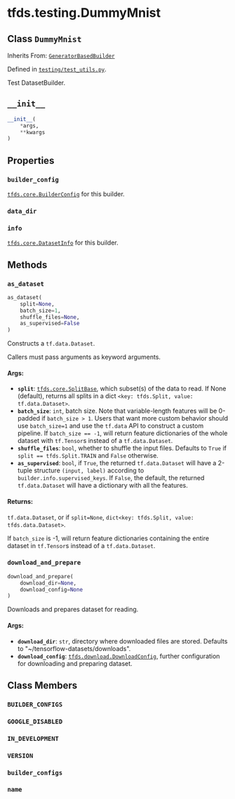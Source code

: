 <div itemscope itemtype="http://developers.google.com/ReferenceObject">
<meta itemprop="name" content="tfds.testing.DummyMnist" />
<meta itemprop="path" content="Stable" />
<meta itemprop="property" content="builder_config"/>
<meta itemprop="property" content="data_dir"/>
<meta itemprop="property" content="info"/>
<meta itemprop="property" content="__init__"/>
<meta itemprop="property" content="as_dataset"/>
<meta itemprop="property" content="download_and_prepare"/>
<meta itemprop="property" content="BUILDER_CONFIGS"/>
<meta itemprop="property" content="GOOGLE_DISABLED"/>
<meta itemprop="property" content="IN_DEVELOPMENT"/>
<meta itemprop="property" content="VERSION"/>
<meta itemprop="property" content="builder_configs"/>
<meta itemprop="property" content="name"/>
</div>

# tfds.testing.DummyMnist

## Class `DummyMnist`

Inherits From: [`GeneratorBasedBuilder`](../../tfds/core/GeneratorBasedBuilder.md)



Defined in [`testing/test_utils.py`](https://github.com/tensorflow/datasets/tree/master/tensorflow_datasets/testing/test_utils.py).

Test DatasetBuilder.

<h2 id="__init__"><code>__init__</code></h2>

``` python
__init__(
    *args,
    **kwargs
)
```





## Properties

<h3 id="builder_config"><code>builder_config</code></h3>

<a href="../../tfds/core/BuilderConfig.md"><code>tfds.core.BuilderConfig</code></a> for this builder.

<h3 id="data_dir"><code>data_dir</code></h3>



<h3 id="info"><code>info</code></h3>

<a href="../../tfds/core/DatasetInfo.md"><code>tfds.core.DatasetInfo</code></a> for this builder.



## Methods

<h3 id="as_dataset"><code>as_dataset</code></h3>

``` python
as_dataset(
    split=None,
    batch_size=1,
    shuffle_files=None,
    as_supervised=False
)
```

Constructs a `tf.data.Dataset`.

Callers must pass arguments as keyword arguments.

#### Args:

* <b>`split`</b>: <a href="../../tfds/core/SplitBase.md"><code>tfds.core.SplitBase</code></a>, which subset(s) of the data to read. If None
    (default), returns all splits in a dict
    `<key: tfds.Split, value: tf.data.Dataset>`.
* <b>`batch_size`</b>: `int`, batch size. Note that variable-length features will
    be 0-padded if `batch_size > 1`. Users that want more custom behavior
    should use `batch_size=1` and use the `tf.data` API to construct a
    custom pipeline. If `batch_size == -1`, will return feature
    dictionaries of the whole dataset with `tf.Tensor`s instead of a
    `tf.data.Dataset`.
* <b>`shuffle_files`</b>: `bool`, whether to shuffle the input files.
    Defaults to `True` if `split == tfds.Split.TRAIN` and `False` otherwise.
* <b>`as_supervised`</b>: `bool`, if `True`, the returned `tf.data.Dataset`
    will have a 2-tuple structure `(input, label)` according to
    `builder.info.supervised_keys`. If `False`, the default,
    the returned `tf.data.Dataset` will have a dictionary with all the
    features.


#### Returns:

`tf.data.Dataset`, or if `split=None`, `dict<key: tfds.Split, value:
tfds.data.Dataset>`.

If `batch_size` is -1, will return feature dictionaries containing
the entire dataset in `tf.Tensor`s instead of a `tf.data.Dataset`.

<h3 id="download_and_prepare"><code>download_and_prepare</code></h3>

``` python
download_and_prepare(
    download_dir=None,
    download_config=None
)
```

Downloads and prepares dataset for reading.

#### Args:

* <b>`download_dir`</b>: `str`, directory where downloaded files are stored.
    Defaults to "~/tensorflow-datasets/downloads".
* <b>`download_config`</b>: <a href="../../tfds/download/DownloadConfig.md"><code>tfds.download.DownloadConfig</code></a>, further configuration for
    downloading and preparing dataset.



## Class Members

<h3 id="BUILDER_CONFIGS"><code>BUILDER_CONFIGS</code></h3>

<h3 id="GOOGLE_DISABLED"><code>GOOGLE_DISABLED</code></h3>

<h3 id="IN_DEVELOPMENT"><code>IN_DEVELOPMENT</code></h3>

<h3 id="VERSION"><code>VERSION</code></h3>

<h3 id="builder_configs"><code>builder_configs</code></h3>

<h3 id="name"><code>name</code></h3>

